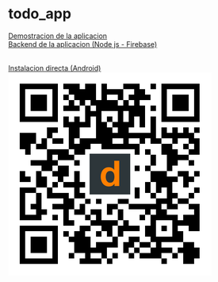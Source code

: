 # todo_app

[Demostracion de la aplicacion](https://youtu.be/Y5yaVW6H1g0)
<br>
[Backend de la aplicacion (Node js - Firebase)](https://github.com/vmgarciahurtado/todo-app-backend-node)
<br>
<br>

[Instalacion directa (Android)](https://i.diawi.com/vBrBmi)
<br>
<img align="left"  src="./assets/images/diawi.png" style="color:#FFF;border:5px solid white"/>

